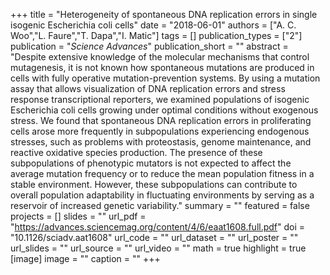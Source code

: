 +++
title = "Heterogeneity of spontaneous DNA replication errors in single isogenic Escherichia coli cells"
date = "2018-06-01"
authors = ["A. C. Woo","L. Faure","T. Dapa","I. Matic"]
tags = []
publication_types = ["2"]
publication = "_Science Advances_"
publication_short = ""
abstract = "Despite extensive knowledge of the molecular mechanisms that control mutagenesis, it is not known how spontaneous mutations are produced in cells with fully operative mutation-prevention systems. By using a mutation assay that allows visualization of DNA replication errors and stress response transcriptional reporters, we examined populations of isogenic Escherichia coli cells growing under optimal conditions without exogenous stress. We found that spontaneous DNA replication errors in proliferating cells arose more frequently in subpopulations experiencing endogenous stresses, such as problems with proteostasis, genome maintenance, and reactive oxidative species production. The presence of these subpopulations of phenotypic mutators is not expected to affect the average mutation frequency or to reduce the mean population fitness in a stable environment. However, these subpopulations can contribute to overall population adaptability in fluctuating environments by serving as a reservoir of increased genetic variability."
summary = ""
featured = false
projects = []
slides = ""
url_pdf = "https://advances.sciencemag.org/content/4/6/eaat1608.full.pdf"
doi = "10.1126/sciadv.aat1608"
url_code = ""
url_dataset = ""
url_poster = ""
url_slides = ""
url_source = ""
url_video = ""
math = true
highlight = true
[image]
image = ""
caption = ""
+++

